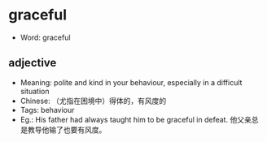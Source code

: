 # graceful

- Word: graceful

## adjective

- Meaning: polite and kind in your behaviour, especially in a difficult situation
- Chinese: （尤指在困境中）得体的，有风度的
- Tags: behaviour
- Eg.: His father had always taught him to be graceful in defeat. 他父亲总是教导他输了也要有风度。


